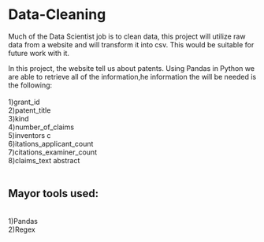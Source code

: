 # Data-Cleaning
Much of the Data Scientist job is to clean data, this project will utilize raw data from a website and will transform it into csv. This would be suitable for future work with it.

In this project, the website tell us about patents. Using Pandas in Python we are able to retrieve all of the information,he information the will be needed is the following:
<br><br>
1)grant_id	<br>
2)patent_title	<br>
3)kind	<br>
4)number_of_claims	<br>
5)inventors	c<br>
6)itations_applicant_count	<br>
7)citations_examiner_count	<br>
8)claims_text	abstract<br>
<br>
## Mayor tools used:<br>
<br>
1)Pandas<br>
2)Regex<br>

